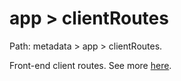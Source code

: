 # app > clientRoutes

Path: metadata > app > clientRoutes.

Front-end client routes. See more [here](../controller.md/#custom-route).

